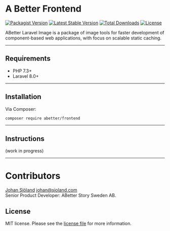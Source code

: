 # A Better Frontend

[![Packagist Version](https://img.shields.io/packagist/v/abetter/frontend.svg)](https://packagist.org/packages/abetter/frontend)
[![Latest Stable Version](https://poser.pugx.org/abetter/frontend/v/stable.svg)](https://packagist.org/packages/abetter/frontend)
[![Total Downloads](https://poser.pugx.org/abetter/frontend/downloads.svg)](https://packagist.org/packages/abetter/frontend)
[![License](https://poser.pugx.org/abetter/frontend/license.svg)](https://packagist.org/packages/abetter/frontend)

ABetter Laravel Image is a package of image tools for faster development of component-based web applications, with focus on scalable static caching.

---

## Requirements

* PHP 7.3+
* Laravel 8.0+

---

## Installation

Via Composer:

```bash
composer require abetter/frontend
```

---

## Instructions

(work in progress)

---

# Contributors

[Johan Sjöland](https://www.abetterstory.com/]) <johan@sjoland.com>  
Senior Product Developer: ABetter Story Sweden AB.

## License

MIT license. Please see the [license file](LICENSE) for more information.

